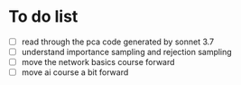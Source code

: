 # To do list 
- [ ] read through the pca code generated by sonnet 3.7 
- [ ] understand importance sampling and rejection sampling 
- [ ] move the network basics course forward 
- [ ] move ai course a bit forward